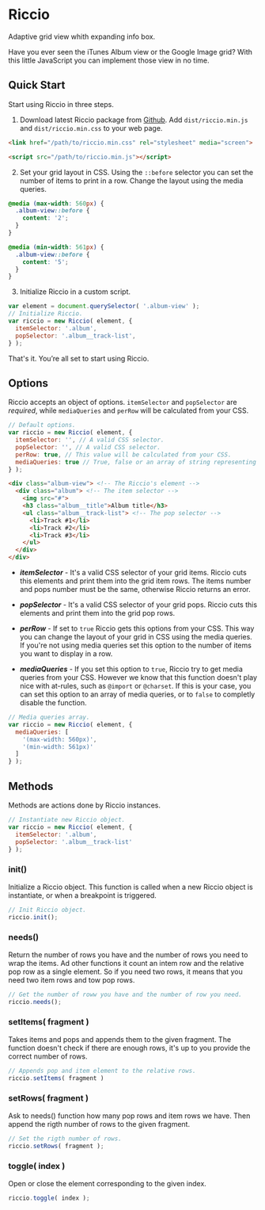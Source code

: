 # Riccio

Adaptive grid view whith expanding info box.

Have you ever seen the iTunes Album view or the Google Image grid? With this
little JavaScript you can implement those view in no time.

## Quick Start

Start using Riccio in three steps.

1. Download latest Riccio package from [Github][de0e5714]. Add
`dist/riccio.min.js` and `dist/riccio.min.css` to your web page.
```html
<link href="/path/to/riccio.min.css" rel="stylesheet" media="screen">
```
```html
<script src="/path/to/riccio.min.js"></script>
```
2. Set your grid layout in CSS. Using the `::before` selector you can set the
number of items to print in a row. Change the layout using the media queries.
```css
@media (max-width: 560px) {
  .album-view::before {
    content: '2';
  }
}
```
```css
@media (min-width: 561px) {
  .album-view::before {
    content: '5';
  }
}
```
3. Initialize Riccio in a custom script.
```js
var element = document.querySelector( '.album-view' );
// Initialize Riccio.
var riccio = new Riccio( element, {
  itemSelector: '.album',
  popSelector: '.album__track-list',
} );
```

That's it. You’re all set to start using Riccio.

## Options

Riccio accepts an object of options. `itemSelector` and `popSelector` are
*required*, while `mediaQueries` and `perRow` will be calculated from your CSS.

```js
// Default options.
var riccio = new Riccio( element, {
  itemSelector: '', // A valid CSS selector.
  popSelector: '', // A valid CSS selector.
  perRow: true, // This value will be calculated from your CSS.
  mediaQueries: true // True, false or an array of string representing the media queries.
} );
```

```html
<div class="album-view"> <!-- The Riccio's element -->
  <div class="album"> <!-- The item selector -->
    <img src="#">
    <h3 class="album__title">Album title</h3>
    <ul class="album__track-list"> <!-- The pop selector -->
      <li>Track #1</li>
      <li>Track #2</li>
      <li>Track #3</li>
    </ul>
  </div>
</div>
```

- ***itemSelector*** - It's a valid CSS selector of your grid items. Riccio cuts
this elements and print them into the grid item rows. The items number and pops
number must be the same, otherwise Riccio returns an error.

- ***popSelector*** - It's a valid CSS selector of your grid pops. Riccio cuts
this elements and print them into the grid pop rows.

- ***perRow*** - If set to `true` Riccio gets this options from your CSS. This
way you can change the layout of your grid in CSS using the media queries. If
you're not using media queries set this option to the number of items you want
to display in a row.

- ***mediaQueries*** - If you set this option to `true`, Riccio try to get media
queries from your CSS. However we know that this function doesn't play nice with
at-rules, such as `@import` or `@charset`. If this is your case, you can set
this option to an array of media queries, or to `false` to completly disable the
function.

```js
// Media queries array.
var riccio = new Riccio( element, {
  mediaQueries: [
    '(max-width: 560px)',
    '(min-width: 561px)'
  ]
} );
```

## Methods

Methods are actions done by Riccio instances.

```js
// Instantiate new Riccio object.
var riccio = new Riccio( element, {
  itemSelector: '.album',
  popSelector: '.album__track-list'
} );
```

### init()

Initialize a Riccio object. This function is called when a new Riccio object is
instantiate, or when a breakpoint is triggered.

```js
// Init Riccio object.
riccio.init();
```

### needs()

Return the number of rows you have and the number of rows you need to wrap the
items. Ad other functions it count an intem row and the relative pop row as a
single element. So if you need two rows, it means that you need two item rows
and tow pop rows.

```js
// Get the number of roww you have and the number of row you need.
riccio.needs();
```

### setItems( fragment )

Takes items and pops and appends them to the given fragment. The
function doesn't check if there are enough rows, it's up to you provide the
correct number of rows.

```js
// Appends pop and item element to the relative rows.
riccio.setItems( fragment )
```

### setRows( fragment )

Ask to needs() function how many pop rows and item rows we have. Then append the
rigth number of rows to the given fragment.

```js
// Set the rigth number of rows.
riccio.setRows( fragment );
```

### toggle( index )

Open or close the element corresponding to the given index.

```js
riccio.toggle( index );
```

[de0e5714]: https://github.com/OutlawPlz "Download"

